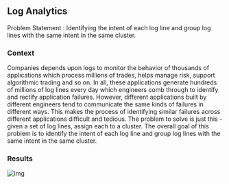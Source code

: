 ## Log Analytics
Problem Statement : Identifying the intent of each log line and group log lines with the same intent in the same cluster.

### Context
Companies depends upon logs to monitor the behavior of thousands of applications which process millions of trades, helps manage risk, support algorithmic trading and so on. In all, these applications generate hundreds of millions of log lines every day which engineers comb through to identify and rectify application failures.
              However, different applications built by different engineers tend to communicate the same kinds of failures in different ways. This makes the process of identifying similar failures across different applications difficult and tedious.
The problem to solve is just this - given a set of log lines, assign each to a cluster. The overall goal of this problem is to identify the intent of each log line and group log lines with the same intent in the same cluster.

### Results

![img](https://imgur.com/WPkfx08.png)



